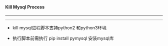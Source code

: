 #### Kill Mysql Process

---


---

- kill mysql进程脚本支持python2 和python3环境

- 执行脚本前需执行 pip install pymysql 安装mysql库

